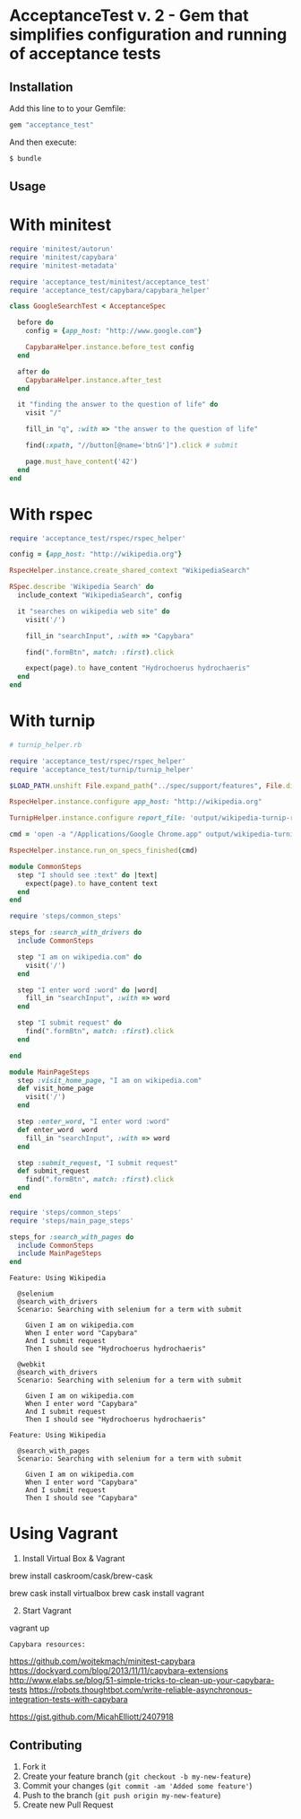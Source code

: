 # AcceptanceTest v. 2 - Gem that simplifies configuration and running of acceptance tests

## Installation

Add this line to to your Gemfile:

```ruby
gem "acceptance_test"
```

And then execute:

```bash
$ bundle
```

## Usage

# With minitest

```ruby
require 'minitest/autorun'
require 'minitest/capybara'
require 'minitest-metadata'

require 'acceptance_test/minitest/acceptance_test'
require 'acceptance_test/capybara/capybara_helper'

class GoogleSearchTest < AcceptanceSpec

  before do
    config = {app_host: "http://www.google.com"}

    CapybaraHelper.instance.before_test config
  end

  after do
    CapybaraHelper.instance.after_test
  end

  it "finding the answer to the question of life" do
    visit "/"

    fill_in "q", :with => "the answer to the question of life"

    find(:xpath, "//button[@name='btnG']").click # submit

    page.must_have_content('42')
  end
end
```

# With rspec

```ruby
require 'acceptance_test/rspec/rspec_helper'

config = {app_host: "http://wikipedia.org"}

RspecHelper.instance.create_shared_context "WikipediaSearch"

RSpec.describe 'Wikipedia Search' do
  include_context "WikipediaSearch", config

  it "searches on wikipedia web site" do
    visit('/')

    fill_in "searchInput", :with => "Capybara"

    find(".formBtn", match: :first).click

    expect(page).to have_content "Hydrochoerus hydrochaeris"
  end
end
```

# With turnip

```ruby
# turnip_helper.rb

require 'acceptance_test/rspec/rspec_helper'
require 'acceptance_test/turnip/turnip_helper'

$LOAD_PATH.unshift File.expand_path("../spec/support/features", File.dirname(__FILE__))

RspecHelper.instance.configure app_host: "http://wikipedia.org"

TurnipHelper.instance.configure report_file: 'output/wikipedia-turnip-report.html', steps_dir: "spec/support/features"

cmd = 'open -a "/Applications/Google Chrome.app" output/wikipedia-turnip-report.html'

RspecHelper.instance.run_on_specs_finished(cmd)
```

```ruby
module CommonSteps
  step "I should see :text" do |text|
    expect(page).to have_content text
  end
end
```

```ruby
require 'steps/common_steps'

steps_for :search_with_drivers do
  include CommonSteps

  step "I am on wikipedia.com" do
    visit('/')
  end

  step "I enter word :word" do |word|
    fill_in "searchInput", :with => word
  end

  step "I submit request" do
    find(".formBtn", match: :first).click
  end

end
```

```ruby
module MainPageSteps
  step :visit_home_page, "I am on wikipedia.com"
  def visit_home_page
    visit('/')
  end

  step :enter_word, "I enter word :word"
  def enter_word  word
    fill_in "searchInput", :with => word
  end

  step :submit_request, "I submit request"
  def submit_request
    find(".formBtn", match: :first).click
  end
end
```

```ruby
require 'steps/common_steps'
require 'steps/main_page_steps'

steps_for :search_with_pages do
  include CommonSteps
  include MainPageSteps
end
```

```feature
Feature: Using Wikipedia

  @selenium
  @search_with_drivers
  Scenario: Searching with selenium for a term with submit

    Given I am on wikipedia.com
    When I enter word "Capybara"
    And I submit request
    Then I should see "Hydrochoerus hydrochaeris"

  @webkit
  @search_with_drivers
  Scenario: Searching with selenium for a term with submit

    Given I am on wikipedia.com
    When I enter word "Capybara"
    And I submit request
    Then I should see "Hydrochoerus hydrochaeris"
```

```feature
Feature: Using Wikipedia

  @search_with_pages
  Scenario: Searching with selenium for a term with submit

    Given I am on wikipedia.com
    When I enter word "Capybara"
    And I submit request
    Then I should see "Capybara"
```

# Using Vagrant

1. Install Virtual Box & Vagrant

brew install caskroom/cask/brew-cask

brew cask install virtualbox
brew cask install vagrant

2. Start Vagrant

vagrant up



    Capybara resources:

https://github.com/wojtekmach/minitest-capybara
https://dockyard.com/blog/2013/11/11/capybara-extensions
http://www.elabs.se/blog/51-simple-tricks-to-clean-up-your-capybara-tests
https://robots.thoughtbot.com/write-reliable-asynchronous-integration-tests-with-capybara

https://gist.github.com/MicahElliott/2407918

## Contributing

1. Fork it
2. Create your feature branch (`git checkout -b my-new-feature`)
3. Commit your changes (`git commit -am 'Added some feature'`)
4. Push to the branch (`git push origin my-new-feature`)
5. Create new Pull Request
